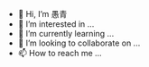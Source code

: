 - 👋 Hi, I’m 愚青
- 👀 I’m interested in ...
- 🌱 I’m currently learning ...
- 💞️ I’m looking to collaborate on ...
- 📫 How to reach me ...

<!---
Lazy-Tang/Lazy-Tang is a ✨ special ✨ repository because its `README.md` (this file) appears on your GitHub profile.
You can click the Preview link to take a look at your changes.
--->

